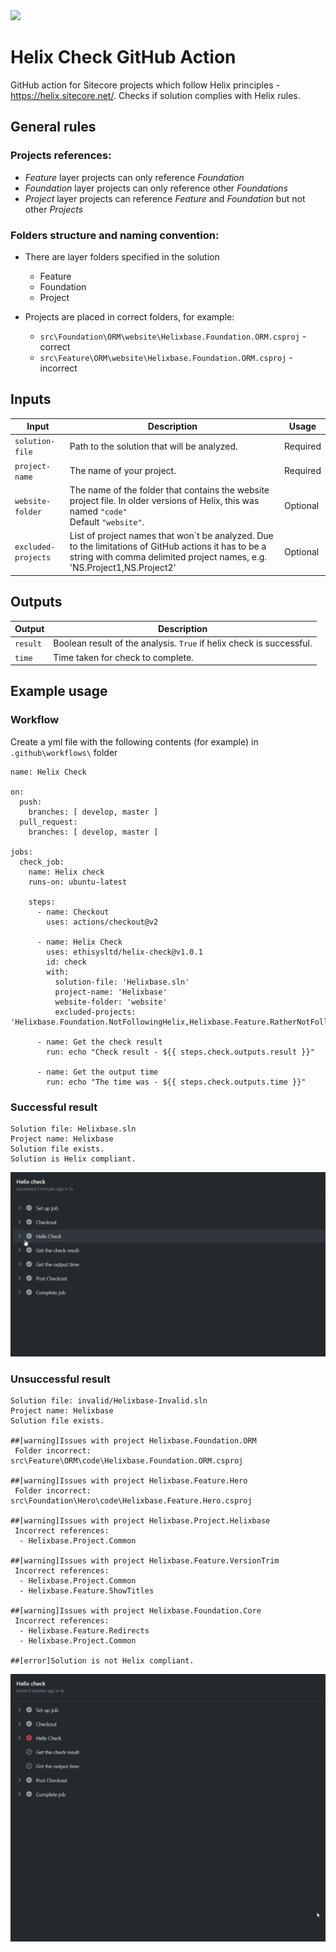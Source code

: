 <img src="https://ethisys.co.uk/wp-content/uploads/2020/07/Helix-Check-Original-on-Transparent.png" height="86px" />

# Helix Check GitHub Action
GitHub action for Sitecore projects which follow Helix principles - https://helix.sitecore.net/. Checks if solution complies with Helix rules.

## General rules

### Projects references:

- _Feature_ layer projects can only reference _Foundation_
- _Foundation_ layer projects can only reference other _Foundations_
- _Project_ layer projects can reference _Feature_ and _Foundation_ but not other _Projects_

### Folders structure and naming convention:

- There are layer folders specified in the solution
  - Feature
  - Foundation
  - Project

- Projects are placed in correct folders, for example:
  - `src\Foundation\ORM\website\Helixbase.Foundation.ORM.csproj` - correct
  - `src\Feature\ORM\website\Helixbase.Foundation.ORM.csproj` - incorrect


## Inputs

| Input  | Description | Usage |
| ---                 |  ---   |   ---   |
| `solution-file`     | Path to the solution that will be analyzed.  | Required |
| `project-name`      | The name of your project. | Required |
| `website-folder`    | The name of the folder that contains the website project file. In older versions of Helix, this was named `"code"` <br/> Default `"website"`. | Optional |
| `excluded-projects` | List of project names that won`t be analyzed. Due to the limitations of GitHub actions it has to be a string with comma delimited project names, e.g. 'NS.Project1,NS.Project2' | Optional |

## Outputs

| Output  | Description | 
| ---       |     ---   | 
| `result`  | Boolean result of the analysis. `True` if helix check is successful. |
| `time`    | Time taken for check to complete. |

## Example usage

### Workflow
Create a yml file with the following contents (for example) in `.github\workflows\` folder

```
name: Helix Check

on:
  push:
    branches: [ develop, master ]
  pull_request:
    branches: [ develop, master ]

jobs:
  check_job:
    name: Helix check
    runs-on: ubuntu-latest

    steps:
      - name: Checkout
        uses: actions/checkout@v2

      - name: Helix Check
        uses: ethisysltd/helix-check@v1.0.1
        id: check
        with:
          solution-file: 'Helixbase.sln'
          project-name: 'Helixbase'
          website-folder: 'website'
          excluded-projects: 'Helixbase.Foundation.NotFollowingHelix,Helixbase.Feature.RatherNotFollowingHelix'
      
      - name: Get the check result
        run: echo "Check result - ${{ steps.check.outputs.result }}"
      
      - name: Get the output time
        run: echo "The time was - ${{ steps.check.outputs.time }}"
```

### Successful result
```
Solution file: Helixbase.sln
Project name: Helixbase
Solution file exists.
Solution is Helix compliant.
```

![Succesful result](/res/demo-success.gif?raw=true "Succesful result")

### Unsuccessful result
```
Solution file: invalid/Helixbase-Invalid.sln
Project name: Helixbase
Solution file exists.

##[warning]Issues with project Helixbase.Foundation.ORM
 Folder incorrect: src\Feature\ORM\code\Helixbase.Foundation.ORM.csproj

##[warning]Issues with project Helixbase.Feature.Hero
 Folder incorrect: src\Foundation\Hero\code\Helixbase.Feature.Hero.csproj

##[warning]Issues with project Helixbase.Project.Helixbase
 Incorrect references:
  - Helixbase.Project.Common

##[warning]Issues with project Helixbase.Feature.VersionTrim
 Incorrect references:
  - Helixbase.Project.Common
  - Helixbase.Feature.ShowTitles

##[warning]Issues with project Helixbase.Foundation.Core
 Incorrect references:
  - Helixbase.Feature.Redirects
  - Helixbase.Project.Common

##[error]Solution is not Helix compliant.
```

![Unsuccessful result](/res/demo-failed.gif?raw=true "Unsuccessful result")
